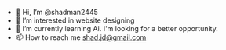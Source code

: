 - 👋 Hi, I’m @shadman2445
- 👀 I’m interested in website designing
- 🌱 I’m currently learning Ai.
     I'm looking for a better opportunity.
- 📫 How to reach me shad.jd@gmail.com

<!---
shadman2445/shadman2445 is a ✨ special ✨ repository because its `README.md` (this file) appears on your GitHub profile.
You can click the Preview link to take a look at your changes.
--->
